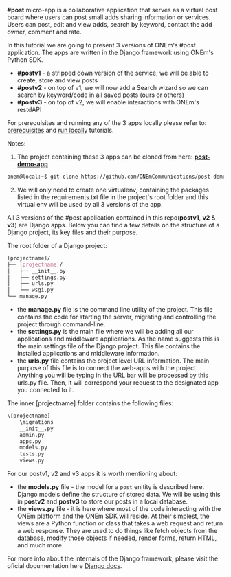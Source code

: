 **#post** micro-app is a collaborative application that serves as a virtual post board where users can post small adds sharing information or services. Users can post, edit and view adds, search by keyword, contact the add owner, comment and rate.

In this tutorial we are going to present 3 versions of ONEm's #post application. The apps are written in the Django framework using ONEm's Python SDK.

- **#postv1** - a stripped down version of the service; we will be able to create, store and view posts
- **#postv2** - on top of v1, we will now add a Search wizard so we can search by keyword/code in all saved posts (ours or others)
- **#postv3** - on top of v2, we will enable interactions with ONEm's restdAPI

For prerequisites and running any of the 3 apps locally please refer to: [prerequisites](/getting_started/python_prereq) and [run locally](/getting_started/python_run_local/) tutorials.


Notes: 

1) The project containing these 3 apps can be cloned from here: [**post-demo-app**](https://github.com/ONEmCommunications/post-demo-app)
```bash
onem@local:~$ git clone https://github.com/ONEmCommunications/post-demo-app
```

2) We will only need to create one virtualenv, containing the packages listed in the requirements.txt file in the project's root folder and this virtual env will be used by all 3 versions of the app.

All 3 versions of the #post application contained in this repo(**postv1**, **v2** & **v3**) are Django apps. Below you can find a few details on the structure of a Django project, its key files and their purpose.

The root folder of a Django project:
```bash
[projectname]/
├── [projectname]/
│   ├── __init__.py
│   ├── settings.py
│   ├── urls.py
│   └── wsgi.py
└── manage.py
```

- the **manage.py** file is the command line utility of the project. This file contains the code for starting the server, migrating and controlling the project through command-line.
- the **settings.py** is the main file where we will be adding all our applications and middleware applications. As the name suggests this is the main settings file of the Django project. This file contains the installed applications and middleware information.
- the **urls.py** file contains the project level URL information. The main purpose of this file is to connect the web-apps with the project. Anything you will be typing in the URL bar will be processed by this urls.py file. Then, it will correspond your request to the designated app you connected to it.

The inner [projectname] folder contains the following files:

```bash
\[projectname]
    \migrations
    __init__.py
    admin.py
    apps.py
    models.py
    tests.py
    views.py
```


For our postv1, v2 and v3 apps it is worth mentioning about:

- the **models.py** file - the model for a `post` enitity is described here. Django models define the structure of stored data. We will be using this in **postv2** and **postv3** to store our posts in a local database.
- the **views.py** file - it is here where most of the code interacting with the ONEm platform and the ONEm SDK will reside. At their simplest, the views are a Python function or class that takes a web request and return a web response. They are used to do things like fetch objects from the database, modify those objects if needed, render forms, return HTML, and much more.


For more info about the internals of the Django framework, please visit the oficial documentation here [Django docs](https://docs.djangoproject.com).
